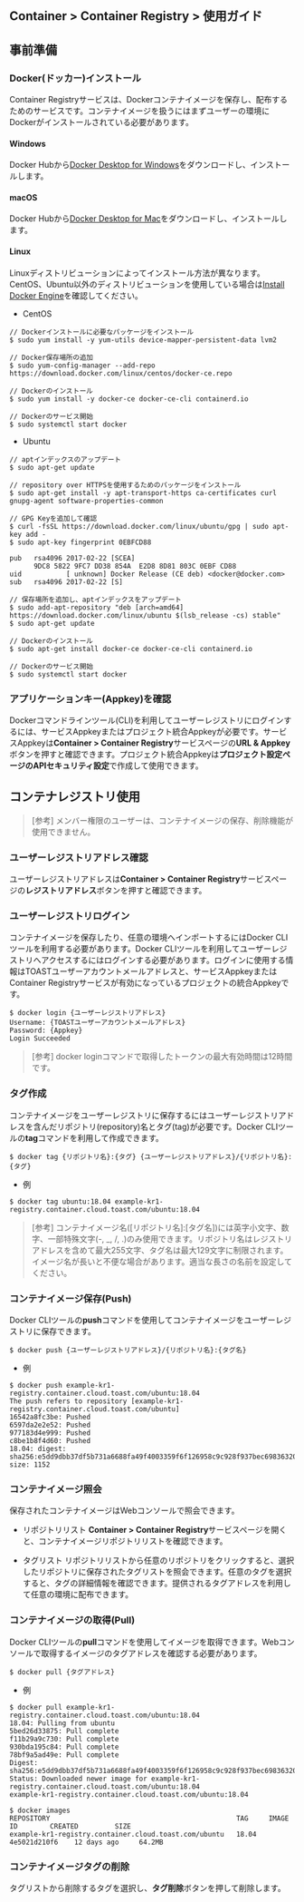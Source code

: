 ## Container > Container Registry > 使用ガイド

## 事前準備
### Docker(ドッカー)インストール
Container Registryサービスは、Dockerコンテナイメージを保存し、配布するためのサービスです。コンテナイメージを扱うにはまずユーザーの環境にDockerがインストールされている必要があります。

#### Windows
Docker Hubから[Docker Desktop for Windows](https://hub.docker.com/editions/community/docker-ce-desktop-windows)をダウンロードし、インストールします。

#### macOS
Docker Hubから[Docker Desktop for Mac](https://hub.docker.com/editions/community/docker-ce-desktop-mac)をダウンロードし、インストールします。

#### Linux
Linuxディストリビューションによってインストール方法が異なります。CentOS、Ubuntu以外のディストリビューションを使用している場合は[Install Docker Engine](https://docs.docker.com/engine/install)を確認してください。

* CentOS
```
// Dockerインストールに必要なパッケージをインストール
$ sudo yum install -y yum-utils device-mapper-persistent-data lvm2

// Docker保存場所の追加
$ sudo yum-config-manager --add-repo https://download.docker.com/linux/centos/docker-ce.repo

// Dockerのインストール
$ sudo yum install -y docker-ce docker-ce-cli containerd.io

// Dockerのサービス開始
$ sudo systemctl start docker
```

* Ubuntu
```
// aptインデックスのアップデート
$ sudo apt-get update

// repository over HTTPSを使用するためのパッケージをインストール
$ sudo apt-get install -y apt-transport-https ca-certificates curl gnupg-agent software-properties-common

// GPG Keyを追加して確認
$ curl -fsSL https://download.docker.com/linux/ubuntu/gpg | sudo apt-key add -
$ sudo apt-key fingerprint 0EBFCD88

pub   rsa4096 2017-02-22 [SCEA]
      9DC8 5822 9FC7 DD38 854A  E2D8 8D81 803C 0EBF CD88
uid           [ unknown] Docker Release (CE deb) <docker@docker.com>
sub   rsa4096 2017-02-22 [S]

// 保存場所を追加し、aptインデックスをアップデート
$ sudo add-apt-repository "deb [arch=amd64] https://download.docker.com/linux/ubuntu $(lsb_release -cs) stable"
$ sudo apt-get update

// Dockerのインストール
$ sudo apt-get install docker-ce docker-ce-cli containerd.io

// Dockerのサービス開始
$ sudo systemctl start docker
```

### アプリケーションキー(Appkey)を確認
Dockerコマンドラインツール(CLI)を利用してユーザーレジストリにログインするには、サービスAppkeyまたはプロジェクト統合Appkeyが必要です。サービスAppkeyは**Container > Container Registry**サービスページの**URL & Appkey**ボタンを押すと確認できます。プロジェクト統合Appkeyは**プロジェクト設定ページのAPIセキュリティ設定**で作成して使用できます。

## コンテナレジストリ使用

> [参考]
> メンバー権限のユーザーは、コンテナイメージの保存、削除機能が使用できません。

### ユーザーレジストリアドレス確認
ユーザーレジストリアドレスは**Container > Container Registry**サービスページの**レジストリアドレス**ボタンを押すと確認できます。

### ユーザーレジストリログイン
コンテナイメージを保存したり、任意の環境へインポートするにはDocker CLIツールを利用する必要があります。Docker CLIツールを利用してユーザーレジストリへアクセスするにはログインする必要があります。ログインに使用する情報はTOASTユーザーアカウントメールアドレスと、サービスAppkeyまたはContainer Registryサービスが有効になっているプロジェクトの統合Appkeyです。

```
$ docker login {ユーザーレジストリアドレス}
Username: {TOASTユーザーアカウントメールアドレス}
Password: {Appkey}
Login Succeeded
```

> [参考]
> docker loginコマンドで取得したトークンの最大有効時間は12時間です。

### タグ作成

コンテナイメージをユーザーレジストリに保存するにはユーザーレジストリアドレスを含んだリポジトリ(repository)名とタグ(tag)が必要です。Docker CLIツールの**tag**コマンドを利用して作成できます。

```
$ docker tag {リポジトリ名}:{タグ} {ユーザーレジストリアドレス}/{リポジトリ名}:{タグ}
```

* 例
```
$ docker tag ubuntu:18.04 example-kr1-registry.container.cloud.toast.com/ubuntu:18.04
```

> [参考]
> コンテナイメージ名([リポジトリ名]:[タグ名])には英字小文字、数字、一部特殊文字(-, _, /, .)のみ使用できます。リポジトリ名はレジストリアドレスを含めて最大255文字、タグ名は最大129文字に制限されます。イメージ名が長いと不便な場合があります。適当な長さの名前を設定してください。

### コンテナイメージ保存(Push)
Docker CLIツールの**push**コマンドを使用してコンテナイメージをユーザーレジストリに保存できます。

```
$ docker push {ユーザーレジストリアドレス}/{リポジトリ名}:{タグ名}
```

* 例
```
$ docker push example-kr1-registry.container.cloud.toast.com/ubuntu:18.04
The push refers to repository [example-kr1-registry.container.cloud.toast.com/ubuntu]
16542a8fc3be: Pushed
6597da2e2e52: Pushed
977183d4e999: Pushed
c8be1b8f4d60: Pushed
18.04: digest: sha256:e5dd9dbb37df5b731a6688fa49f4003359f6f126958c9c928f937bec69836320 size: 1152
```

### コンテナイメージ照会
保存されたコンテナイメージはWebコンソールで照会できます。

* リポジトリリスト
**Container > Container Registry**サービスページを開くと、コンテナイメージリポジトリリストを確認できます。

* タグリスト
リポジトリリストから任意のリポジトリをクリックすると、選択したリポジトリに保存されたタグリストを照会できます。任意のタグを選択すると、タグの詳細情報を確認できます。提供されるタグアドレスを利用して任意の環境に配布できます。

### コンテナイメージの取得(Pull)
Docker CLIツールの**pull**コマンドを使用してイメージを取得できます。Webコンソールで取得するイメージのタグアドレスを確認する必要があります。

```
$ docker pull {タグアドレス}
```

* 例
```
$ docker pull example-kr1-registry.container.cloud.toast.com/ubuntu:18.04
18.04: Pulling from ubuntu
5bed26d33875: Pull complete
f11b29a9c730: Pull complete
930bda195c84: Pull complete
78bf9a5ad49e: Pull complete
Digest: sha256:e5dd9dbb37df5b731a6688fa49f4003359f6f126958c9c928f937bec69836320
Status: Downloaded newer image for example-kr1-registry.container.cloud.toast.com/ubuntu:18.04
example-kr1-registry.container.cloud.toast.com/ubuntu:18.04

$ docker images
REPOSITORY                                              TAG     IMAGE ID        CREATED         SIZE
example-kr1-registry.container.cloud.toast.com/ubuntu   18.04   4e5021d210f6    12 days ago     64.2MB
```

### コンテナイメージタグの削除
タグリストから削除するタグを選択し、**タグ削除**ボタンを押して削除します。
